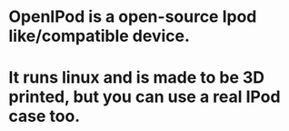 # OpenIPod is a open-source Ipod like/compatible device.
# It runs linux and is made to be 3D printed, but you can use a real IPod case too. 
